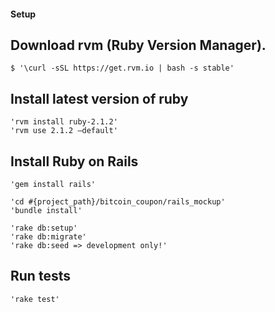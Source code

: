 #### Setup

## Download rvm (Ruby Version Manager).
    $ '\curl -sSL https://get.rvm.io | bash -s stable'

## Install latest version of ruby
    'rvm install ruby-2.1.2'
    'rvm use 2.1.2 —default'

## Install Ruby on Rails
    'gem install rails'

    'cd #{project_path}/bitcoin_coupon/rails_mockup'
    'bundle install'

    'rake db:setup'
    'rake db:migrate'
    'rake db:seed => development only!'

## Run tests

    'rake test'
